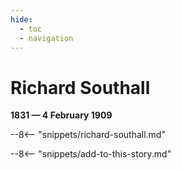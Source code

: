 ```yaml
---
hide:
  - toc
  - navigation 
---
```


# Richard Southall  

**1831 — 4 February 1909**

--8<-- "snippets/richard-southall.md"

--8<-- "snippets/add-to-this-story.md"